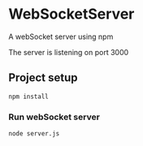 # WebSocketServer
A webSocket server using npm

The server is listening on port 3000

## Project setup
```
npm install
```

### Run webSocket server
```
node server.js
```
